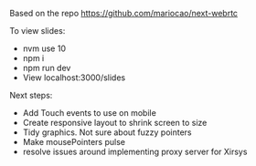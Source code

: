 Based on the repo https://github.com/mariocao/next-webrtc

To view slides:
- nvm use 10
- npm i
- npm run dev
- View localhost:3000/slides

Next steps:

- Add Touch events to use on mobile
- Create responsive layout to shrink screen to size
- Tidy graphics. Not sure about fuzzy pointers
- Make mousePointers pulse
- resolve issues around implementing proxy server for Xirsys
